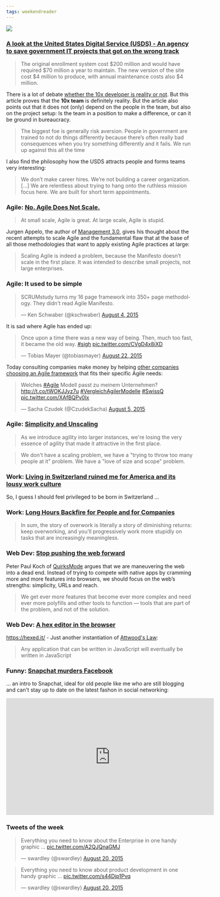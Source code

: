 ```yaml
---
tags: weekendreader
---
```

<img class="jb-main-img" src="https://lh3.googleusercontent.com/-Wf8cx3WButE/VdkIgBuu94I/AAAAAAAACXg/NWI0hqQhUPk/s912-Ic42/WR34.png">

### [A look at the United States Digital Service (USDS) - An agency to save government IT projects that got on the wrong track](https://medium.com/backchannel/the-tiny-team-taking-on-a-massive-reform-of-government-it-b5f87b85e2dc)

> The original enrollment system cost \$200 million and would have required \$70 million a year to maintain. The new version of the site cost \$4 million to produce, with annual maintenance costs also \$4 million.

There is a lot of debate [whether the 10x developer is reality or not](http://www.quora.com/Is-the-concept-of-a-10x-engineer-valid). But this article proves that the **10x team** is definitely reality.
But the article also points out that it does not (only) depend on the people in the team, but also on the project setup: Is the team in a position to make a difference, or can it be ground in bureaucracy. 

> The biggest foe is generally risk aversion. People in government are trained to not do things differently because there’s often really bad consequences when you try something differently and it fails. We run up against this all the time

I also find the philosophy how the USDS attracts people and forms teams very interesting:

> We don’t make career hires. We’re not building a career organization. [...] We are relentless about trying to hang onto the ruthless mission focus here. We are built for short term appointments.



### Agile: [No. Agile Does Not Scale.](https://medium.com/@jurgenappelo/no-agile-does-not-scale-98df99da3ff3)

> At small scale, Agile is great. At large scale, Agile is stupid.

Jurgen Appelo, the author of [Management 3.0](https://management30.com/), gives his thought about the recent attempts to scale Agile and the fundamental flaw that at the base of all those methodologies that want to apply existing Agile practices at large:

> Scaling Agile is indeed a problem, because the Manifesto doesn’t scale
> in the first place. It was intended to describe small projects, not
> large enterprises.


### Agile:  It used to be simple
<blockquote class="twitter-tweet" lang="en"><p lang="en" dir="ltr">SCRUMstudy turns my 16 page framework into 350+ page methodology. They didn&#39;t read Agile Manifesto.</p>&mdash; Ken Schwaber (@kschwaber) <a href="https://twitter.com/kschwaber/status/628692322977513472">August 4, 2015</a></blockquote>
<script async src="//platform.twitter.com/widgets.js" charset="utf-8"></script>

It is sad where Agile has ended up:
<blockquote class="twitter-tweet" lang="en"><p lang="en" dir="ltr">Once upon a time there was a new way of being. Then, much too fast, it became the old way. <a href="https://twitter.com/hashtag/sigh?src=hash">#sigh</a> <a href="http://t.co/CVgD4x8iXD">pic.twitter.com/CVgD4x8iXD</a></p>&mdash; Tobias Mayer (@tobiasmayer) <a href="https://twitter.com/tobiasmayer/status/634923331465146368">August 22, 2015</a></blockquote>
<script async src="//platform.twitter.com/widgets.js" charset="utf-8"></script>

Today consulting companies make money by helping [other companies choosing an Agile framework](http://swissq-1.hs-sites.com/agile-models) that fits their specific Agile needs:

<blockquote class="twitter-tweet" lang="en"><p lang="de" dir="ltr">Welches <a href="https://twitter.com/hashtag/Agile?src=hash">#Agile</a> Modell passt zu meinem Unternehmen? &#10;<a href="http://t.co/tWOKJJyz7u">http://t.co/tWOKJJyz7u</a>&#10;<a href="https://twitter.com/hashtag/VergleichAgilerModelle?src=hash">#VergleichAgilerModelle</a>&#10;<a href="https://twitter.com/hashtag/SwissQ?src=hash">#SwissQ</a> <a href="http://t.co/XAfBQPv0lx">pic.twitter.com/XAfBQPv0lx</a></p>&mdash; Sacha Czudek (@CzudekSacha) <a href="https://twitter.com/CzudekSacha/status/628943427137351680">August 5, 2015</a></blockquote>
<script async src="//platform.twitter.com/widgets.js" charset="utf-8"></script>


### Agile: [Simplicity and Unscaling](http://rgalen.com/agile-training-news/2015/5/24/the-newest-craze-in-agile-simplicity-and-un-scaling)

> As we introduce agility into larger instances, we're losing the very essence of agility that made it attractive in the first place.

> We don't have a scaling problem, we have a "trying to throw too many  people at it" problem. We have a "love of size and scope" problem.


### Work: [Living in Switzerland ruined me for America and its lousy work culture](http://www.vox.com/2015/7/21/8974435/switzerland-work-life-balance)

So, I guess I should feel privileged to be born in Switzerland ...


### Work: [Long Hours Backfire for People and for Companies](https://hbr.org/2015/08/the-research-is-clear-long-hours-backfire-for-people-and-for-companies)  

> In sum, the story of overwork is literally a story of diminishing returns: keep overworking, and you’ll progressively work more stupidly on tasks that are increasingly meaningless.

### Web Dev: [Stop pushing the web forward](http://www.quirksmode.org/blog/archives/2015/07/stop_pushing_th.html)

Peter Paul Koch of [QuirksMode](http://www.quirksmode.org/) argues that we are maneuvering the web into a dead end. Instead of trying to compete with native apps by cramming more and more features into browsers, we should focus on the web’s strengths: simplicity, URLs and reach.

> We get ever more features that become ever more complex and need ever
> more polyfills and other tools to function — tools that are part of
> the problem, and not of the solution.


### Web Dev: [A hex editor in the browser](https://hexed.it/)

https://hexed.it/ - Just another instantiation of [Attwood's Law](https://en.wikipedia.org/wiki/Jeff_Atwood):

> Any application that can be written in JavaScript will eventually be written in JavaScript


### Funny: [Snapchat murders Facebook](https://www.youtube.com/watch?v=kKSr6h5-fCU)
... an intro to Snapchat, ideal for old people like me who are still blogging and can't stay up to date on the latest fashon in social networking:

<iframe width="560" height="315" src="https://www.youtube.com/embed/kKSr6h5-fCU" frameborder="0" allowfullscreen></iframe>


### Tweets of the week

<blockquote class="twitter-tweet" data-conversation="none" lang="en"><p lang="en" dir="ltr">Everything you need to know about the Enterprise in one handy graphic ... <a href="http://t.co/A2QJQnaGMJ">pic.twitter.com/A2QJQnaGMJ</a></p>&mdash; swardley (@swardley) <a href="https://twitter.com/swardley/status/634366194494140416">August 20, 2015</a></blockquote>
<script async src="//platform.twitter.com/widgets.js" charset="utf-8"></script>

<blockquote class="twitter-tweet" data-conversation="none" lang="en"><p lang="en" dir="ltr">Everything you need to know about product development in one handy graphic ... <a href="http://t.co/s44Djp1Pvq">pic.twitter.com/s44Djp1Pvq</a></p>&mdash; swardley (@swardley) <a href="https://twitter.com/swardley/status/634365736262205440">August 20, 2015</a></blockquote>
<script async src="//platform.twitter.com/widgets.js" charset="utf-8"></script>